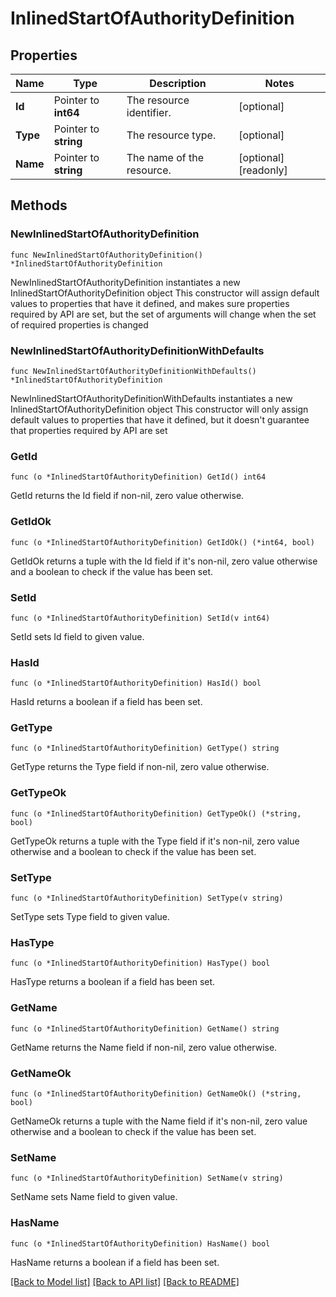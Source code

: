 # InlinedStartOfAuthorityDefinition

## Properties

Name | Type | Description | Notes
------------ | ------------- | ------------- | -------------
**Id** | Pointer to **int64** | The resource identifier. | [optional] 
**Type** | Pointer to **string** | The resource type. | [optional] 
**Name** | Pointer to **string** | The name of the resource. | [optional] [readonly] 

## Methods

### NewInlinedStartOfAuthorityDefinition

`func NewInlinedStartOfAuthorityDefinition() *InlinedStartOfAuthorityDefinition`

NewInlinedStartOfAuthorityDefinition instantiates a new InlinedStartOfAuthorityDefinition object
This constructor will assign default values to properties that have it defined,
and makes sure properties required by API are set, but the set of arguments
will change when the set of required properties is changed

### NewInlinedStartOfAuthorityDefinitionWithDefaults

`func NewInlinedStartOfAuthorityDefinitionWithDefaults() *InlinedStartOfAuthorityDefinition`

NewInlinedStartOfAuthorityDefinitionWithDefaults instantiates a new InlinedStartOfAuthorityDefinition object
This constructor will only assign default values to properties that have it defined,
but it doesn't guarantee that properties required by API are set

### GetId

`func (o *InlinedStartOfAuthorityDefinition) GetId() int64`

GetId returns the Id field if non-nil, zero value otherwise.

### GetIdOk

`func (o *InlinedStartOfAuthorityDefinition) GetIdOk() (*int64, bool)`

GetIdOk returns a tuple with the Id field if it's non-nil, zero value otherwise
and a boolean to check if the value has been set.

### SetId

`func (o *InlinedStartOfAuthorityDefinition) SetId(v int64)`

SetId sets Id field to given value.

### HasId

`func (o *InlinedStartOfAuthorityDefinition) HasId() bool`

HasId returns a boolean if a field has been set.

### GetType

`func (o *InlinedStartOfAuthorityDefinition) GetType() string`

GetType returns the Type field if non-nil, zero value otherwise.

### GetTypeOk

`func (o *InlinedStartOfAuthorityDefinition) GetTypeOk() (*string, bool)`

GetTypeOk returns a tuple with the Type field if it's non-nil, zero value otherwise
and a boolean to check if the value has been set.

### SetType

`func (o *InlinedStartOfAuthorityDefinition) SetType(v string)`

SetType sets Type field to given value.

### HasType

`func (o *InlinedStartOfAuthorityDefinition) HasType() bool`

HasType returns a boolean if a field has been set.

### GetName

`func (o *InlinedStartOfAuthorityDefinition) GetName() string`

GetName returns the Name field if non-nil, zero value otherwise.

### GetNameOk

`func (o *InlinedStartOfAuthorityDefinition) GetNameOk() (*string, bool)`

GetNameOk returns a tuple with the Name field if it's non-nil, zero value otherwise
and a boolean to check if the value has been set.

### SetName

`func (o *InlinedStartOfAuthorityDefinition) SetName(v string)`

SetName sets Name field to given value.

### HasName

`func (o *InlinedStartOfAuthorityDefinition) HasName() bool`

HasName returns a boolean if a field has been set.


[[Back to Model list]](../README.md#documentation-for-models) [[Back to API list]](../README.md#documentation-for-api-endpoints) [[Back to README]](../README.md)


